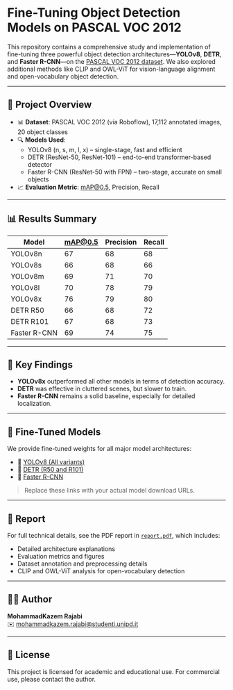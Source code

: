 # Fine-Tuning Object Detection Models on PASCAL VOC 2012

This repository contains a comprehensive study and implementation of fine-tuning three powerful object detection architectures—**YOLOv8**, **DETR**, and **Faster R-CNN**—on the [PASCAL VOC 2012 dataset](https://universe.roboflow.com/jacob-solawetz/pascal-voc-2012/dataset/13). We also explored additional methods like CLIP and OWL-ViT for vision-language alignment and open-vocabulary object detection.

---

## 📌 Project Overview

- 📊 **Dataset**: PASCAL VOC 2012 (via Roboflow), 17,112 annotated images, 20 object classes  
- 🔍 **Models Used**:  
  - YOLOv8 (n, s, m, l, x) – single-stage, fast and efficient  
  - DETR (ResNet-50, ResNet-101) – end-to-end transformer-based detector  
  - Faster R-CNN (ResNet-50 with FPN) – two-stage, accurate on small objects  
- 📈 **Evaluation Metric**: mAP@0.5, Precision, Recall

---

## 📊 Results Summary

| Model           | mAP@0.5 | Precision | Recall |
|----------------|---------|-----------|--------|
| YOLOv8n        | 67      | 68        | 68     |
| YOLOv8s        | 66      | 68        | 66     |
| YOLOv8m        | 69      | 71        | 70     |
| YOLOv8l        | 70      | 78        | 79     |
| YOLOv8x        | 76      | 79        | 80     |
| DETR R50       | 66      | 68        | 72     |
| DETR R101      | 67      | 68        | 73     |
| Faster R-CNN   | 69      | 74        | 75     |

---

## 🧠 Key Findings

- **YOLOv8x** outperformed all other models in terms of detection accuracy.
- **DETR** was effective in cluttered scenes, but slower to train.
- **Faster R-CNN** remains a solid baseline, especially for detailed localization.

---

## 🧪 Fine-Tuned Models

We provide fine-tuned weights for all major model architectures:

- 🔗 [YOLOv8 (All variants)]([https://example.com/yolo-models](https://www.dropbox.com/scl/fi/jpbedyfmg4w5hipksw15o/8mwithoutbest.pt?rlkey=tdpx00ije3p2z1vxi57i306oj&st=myvk0183&dl=0))
- 🔗 [DETR (R50 and R101)]([https://example.com/detr-models](https://www.dropbox.com/scl/fi/jpbedyfmg4w5hipksw15o/8mwithoutbest.pt?rlkey=tdpx00ije3p2z1vxi57i306oj&st=myvk0183&dl=0))
- 🔗 [Faster R-CNN]([https://example.com/fasterrcnn-models](https://www.dropbox.com/scl/fi/jpbedyfmg4w5hipksw15o/8mwithoutbest.pt?rlkey=tdpx00ije3p2z1vxi57i306oj&st=myvk0183&dl=0))

> Replace these links with your actual model download URLs.

---

## 📄 Report

For full technical details, see the PDF report in [`report.pdf`](./report.pdf), which includes:

- Detailed architecture explanations
- Evaluation metrics and figures
- Dataset annotation and preprocessing details
- CLIP and OWL-ViT analysis for open-vocabulary detection

---

## 🧑‍💻 Author

**MohammadKazem Rajabi**  
✉️ mohammadkazem.rajabi@studenti.unipd.it

---

## 📜 License

This project is licensed for academic and educational use. For commercial use, please contact the author.
